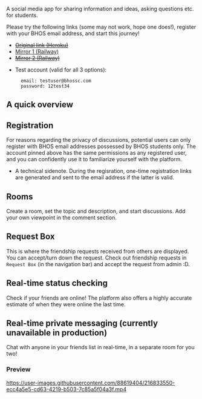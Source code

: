 A social media app for sharing information and ideas, asking questions etc. for students.

Please try the following links (some may not work, hope one does!), register with your BHOS email address, and start this journey!

- ~~<a href="https://bhossc.herokuapp.com/" target="_blank">Original link (Heroku)</a>~~
- <a href="https://bhosscmirror.up.railway.app/" target="_blank" rel="noopener noreferrer">Mirror 1 (Railway)</a>
- ~~<a href="https://bhossc-production.up.railway.app/" target="_blank" rel="noopener noreferrer">Mirror 2 (Railway)</a>~~

* Test account (valid for all 3 options):
          
        email: testuser@bhossc.com     
        password: 12test34

## A quick overview

## Registration

For reasons regarding the privacy of discussions, potential users
can only register with BHOS email addresses possessed by BHOS students only. The account pinned above
has the same permissions as any registered user, and you can confidently use it to familiarize
yourself with the platform.

* A technical sidenote. During the regisration, one-time registration links are generated and sent to the email address if the latter is valid.

## Rooms

Create a room, set the topic and description, and start discussions.
Add your own viewpoint in the comment section.

## Request Box

This is where the friendship requests received from others are displayed. You can accept/turn down the request.
Check out friendship requests in `Request Box` (in the navigation bar) and accept the request from admin :D.

## Real-time status checking

Check if your friends are online! The platform also offers a highly accurate
estimate of when they were online the last time.

## Real-time private messaging (currently unavailable in production)

Chat with anyone in your friends list in real-time, in a separate room for you two!

### Preview


https://user-images.githubusercontent.com/88619404/216833550-ecc4a5e5-cd63-4219-b503-7c85a5f04a3f.mp4


